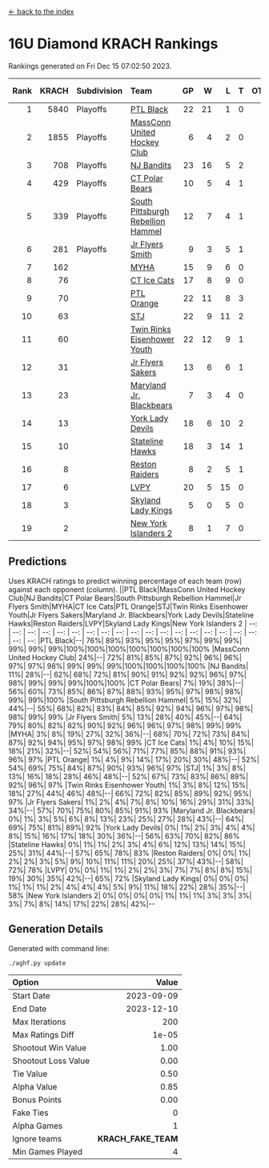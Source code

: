 [<- back to the index](readme.md)
# 16U Diamond KRACH Rankings
Rankings generated on Fri Dec 15 07:02:50 2023.

Rank|KRACH|Subdivision|Team|GP|W|L|T|OTW|OTL|SoS|Exp Wins|Win Diff
---:|---:|:---|:---|---:|---:|---:|---:|---:|---:|---:|---:|---:
1|5840|Playoffs|[PTL Black](https://gamesheetstats.com/seasons/3663/teams/140833/schedule)|22|21|1|0|2|0|344|21.8|-0.0
2|1855|Playoffs|[MassConn United Hockey Club](https://gamesheetstats.com/seasons/3663/teams/140835/schedule)|6|4|2|0|0|0|1893|4.8|-0.0
3|708|Playoffs|[NJ Bandits](https://gamesheetstats.com/seasons/3663/teams/140836/schedule)|23|16|5|2|0|2|759|17.8|-0.0
4|429|Playoffs|[CT Polar Bears](https://gamesheetstats.com/seasons/3663/teams/140834/schedule)|10|5|4|1|0|0|1286|6.3|-0.0
5|339|Playoffs|[South Pittsburgh Rebellion Hammel](https://gamesheetstats.com/seasons/3663/teams/140839/schedule)|12|7|4|1|0|0|1038|8.4|0.0
6|281|Playoffs|[Jr Flyers Smith](https://gamesheetstats.com/seasons/3663/teams/140837/schedule)|9|3|5|1|1|2|1479|4.3|-0.0
7|162||[MYHA](https://gamesheetstats.com/seasons/3663/teams/140838/schedule)|15|9|6|0|0|0|877|9.9|0.0
8|76||[CT Ice Cats](https://gamesheetstats.com/seasons/3663/teams/140846/schedule)|17|8|9|0|0|1|659|8.9|0.0
9|70||[PTL Orange](https://gamesheetstats.com/seasons/3663/teams/140842/schedule)|22|11|8|3|1|0|110|13.4|0.0
10|63||[STJ](https://gamesheetstats.com/seasons/3663/teams/140841/schedule)|22|9|11|2|0|1|896|10.9|0.0
11|60||[Twin Rinks Eisenhower Youth](https://gamesheetstats.com/seasons/3663/teams/140847/schedule)|22|12|9|1|3|0|100|13.4|0.0
12|31||[Jr Flyers Sakers](https://gamesheetstats.com/seasons/3663/teams/140843/schedule)|13|6|6|1|2|0|84|7.4|0.0
13|23||[Maryland Jr. Blackbears](https://gamesheetstats.com/seasons/3663/teams/140848/schedule)|7|3|4|0|0|1|789|3.9|0.0
14|13||[York Lady Devils](https://gamesheetstats.com/seasons/3663/teams/140845/schedule)|18|6|10|2|0|2|351|7.9|0.0
15|10||[Stateline Hawks](https://gamesheetstats.com/seasons/3663/teams/140840/schedule)|18|3|14|1|0|1|1058|4.4|0.0
16|8||[Reston Raiders](https://gamesheetstats.com/seasons/3663/teams/140850/schedule)|8|2|5|1|1|0|24|3.4|0.0
17|6||[LVPY](https://gamesheetstats.com/seasons/3663/teams/140844/schedule)|20|5|15|0|0|0|94|5.9|0.0
18|3||[Skyland Lady Kings](https://gamesheetstats.com/seasons/3663/teams/140849/schedule)|5|0|5|0|0|0|45|0.9|0.0
19|2||[New York Islanders 2](https://gamesheetstats.com/seasons/3663/teams/140851/schedule)|8|1|7|0|0|0|32|1.9|0.0

## Predictions
Uses KRACH ratings to predict winning percentage of each team (row) against each opponent (column).
||PTL Black|MassConn United Hockey Club|NJ Bandits|CT Polar Bears|South Pittsburgh Rebellion Hammel|Jr Flyers Smith|MYHA|CT Ice Cats|PTL Orange|STJ|Twin Rinks Eisenhower Youth|Jr Flyers Sakers|Maryland Jr. Blackbears|York Lady Devils|Stateline Hawks|Reston Raiders|LVPY|Skyland Lady Kings|New York Islanders 2
| --: | --: | --: | --: | --: | --: | --: | --: | --: | --: | --: | --: | --: | --: | --: | --: | --: | --: | --: | --: 
|PTL Black|--| 76%| 89%| 93%| 95%| 95%| 97%| 99%| 99%| 99%| 99%| 99%|100%|100%|100%|100%|100%|100%|100%
|MassConn United Hockey Club| 24%|--| 72%| 81%| 85%| 87%| 92%| 96%| 96%| 97%| 97%| 98%| 99%| 99%| 99%|100%|100%|100%|100%
|NJ Bandits| 11%| 28%|--| 62%| 68%| 72%| 81%| 90%| 91%| 92%| 92%| 96%| 97%| 98%| 99%| 99%| 99%|100%|100%
|CT Polar Bears|  7%| 19%| 38%|--| 56%| 60%| 73%| 85%| 86%| 87%| 88%| 93%| 95%| 97%| 98%| 98%| 99%| 99%|100%
|South Pittsburgh Rebellion Hammel|  5%| 15%| 32%| 44%|--| 55%| 68%| 82%| 83%| 84%| 85%| 92%| 94%| 96%| 97%| 98%| 98%| 99%| 99%
|Jr Flyers Smith|  5%| 13%| 28%| 40%| 45%|--| 64%| 79%| 80%| 82%| 82%| 90%| 92%| 96%| 96%| 97%| 98%| 99%| 99%
|MYHA|  3%|  8%| 19%| 27%| 32%| 36%|--| 68%| 70%| 72%| 73%| 84%| 87%| 92%| 94%| 95%| 97%| 98%| 99%
|CT Ice Cats|  1%|  4%| 10%| 15%| 18%| 21%| 32%|--| 52%| 54%| 56%| 71%| 77%| 85%| 88%| 91%| 93%| 96%| 97%
|PTL Orange|  1%|  4%|  9%| 14%| 17%| 20%| 30%| 48%|--| 52%| 54%| 69%| 75%| 84%| 87%| 90%| 93%| 96%| 97%
|STJ|  1%|  3%|  8%| 13%| 16%| 18%| 28%| 46%| 48%|--| 52%| 67%| 73%| 83%| 86%| 89%| 92%| 96%| 97%
|Twin Rinks Eisenhower Youth|  1%|  3%|  8%| 12%| 15%| 18%| 27%| 44%| 46%| 48%|--| 66%| 72%| 82%| 85%| 89%| 92%| 95%| 97%
|Jr Flyers Sakers|  1%|  2%|  4%|  7%|  8%| 10%| 16%| 29%| 31%| 33%| 34%|--| 57%| 70%| 75%| 80%| 85%| 91%| 93%
|Maryland Jr. Blackbears|  0%|  1%|  3%|  5%|  6%|  8%| 13%| 23%| 25%| 27%| 28%| 43%|--| 64%| 69%| 75%| 81%| 89%| 92%
|York Lady Devils|  0%|  1%|  2%|  3%|  4%|  4%|  8%| 15%| 16%| 17%| 18%| 30%| 36%|--| 56%| 63%| 70%| 82%| 86%
|Stateline Hawks|  0%|  1%|  1%|  2%|  3%|  4%|  6%| 12%| 13%| 14%| 15%| 25%| 31%| 44%|--| 57%| 65%| 78%| 83%
|Reston Raiders|  0%|  0%|  1%|  2%|  2%|  3%|  5%|  9%| 10%| 11%| 11%| 20%| 25%| 37%| 43%|--| 58%| 72%| 78%
|LVPY|  0%|  0%|  1%|  1%|  2%|  2%|  3%|  7%|  7%|  8%|  8%| 15%| 19%| 30%| 35%| 42%|--| 65%| 72%
|Skyland Lady Kings|  0%|  0%|  0%|  1%|  1%|  1%|  2%|  4%|  4%|  4%|  5%|  9%| 11%| 18%| 22%| 28%| 35%|--| 58%
|New York Islanders 2|  0%|  0%|  0%|  0%|  1%|  1%|  1%|  3%|  3%|  3%|  3%|  7%|  8%| 14%| 17%| 22%| 28%| 42%|--

## Generation Details

Generated with command line:
```
./aghf.py update
```

| Option | Value |
| :----- | ----: |
| Start Date | 2023-09-09 |
| End Date | 2023-12-10 |
| Max Iterations | 200 |
| Max Ratings Diff | 1e-05 |
| Shootout Win Value | 1.00 |
| Shootout Loss Value | 0.00 |
| Tie Value | 0.50 |
| Alpha Value | 0.85 |
| Bonus Points | 0.00 |
| Fake Ties | 0 |
| Alpha Games | 1 |
| Ignore teams | __KRACH_FAKE_TEAM__ |
| Min Games Played | 4 |


